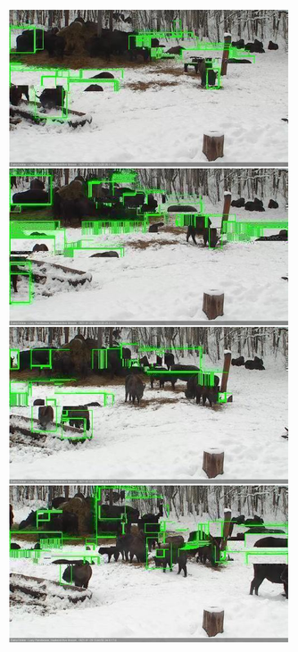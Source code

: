 ![20210129-131328-132334](in2/20210129/20210129-131328-132334_0_.jpg)
![20210129-132341-133341](in2/20210129/20210129-132341-133341_0_.jpg)
![20210129-133347-134353](in2/20210129/20210129-133347-134353_0_.jpg)
![20210129-134359-135405](in2/20210129/20210129-134359-135405_0_.jpg)
